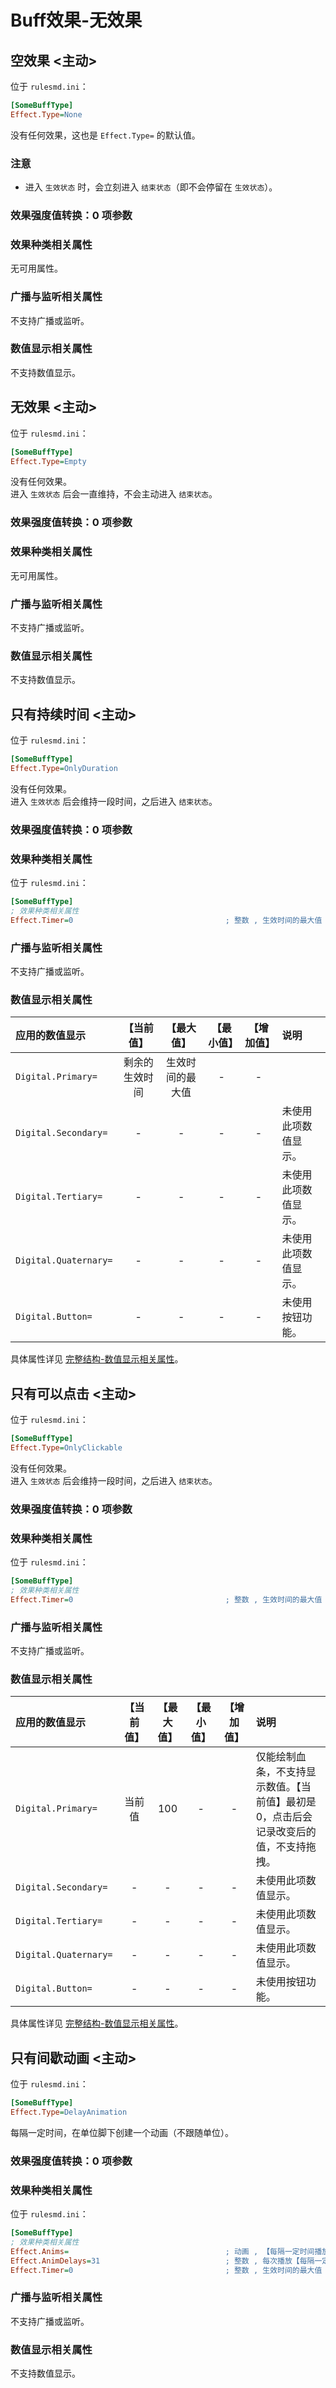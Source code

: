 # Buff效果-无效果

## 空效果 <主动>

位于 `rulesmd.ini`：

```ini
[SomeBuffType]
Effect.Type=None
```

没有任何效果，这也是 `Effect.Type=` 的默认值。 

### 注意

* 进入 `生效状态` 时，会立刻进入 `结束状态`（即不会停留在 `生效状态`）。

### 效果强度值转换：0 项参数

### 效果种类相关属性

无可用属性。

### 广播与监听相关属性

不支持广播或监听。

### 数值显示相关属性

不支持数值显示。



## 无效果 <主动>

位于 `rulesmd.ini`：

```ini
[SomeBuffType]
Effect.Type=Empty
```

没有任何效果。  
进入 `生效状态` 后会一直维持，不会主动进入 `结束状态`。

### 效果强度值转换：0 项参数

### 效果种类相关属性

无可用属性。

### 广播与监听相关属性

不支持广播或监听。

### 数值显示相关属性

不支持数值显示。



## 只有持续时间 <主动>

位于 `rulesmd.ini`：

```ini
[SomeBuffType]
Effect.Type=OnlyDuration
```

没有任何效果。  
进入 `生效状态` 后会维持一段时间，之后进入 `结束状态`。

### 效果强度值转换：0 项参数

### 效果种类相关属性

位于 `rulesmd.ini`：

```ini
[SomeBuffType]
; 效果种类相关属性
Effect.Timer=0                                  ; 整数 , 生效时间的最大值 , 超过时间限制会立刻进入结束状态 , 0 = 无限 , 小于 0 按 0 算 , 默认值是 0 , 单位 : 帧
```

### 广播与监听相关属性

不支持广播或监听。

### 数值显示相关属性

|应用的数值显示|【当前值】|【最大值】|【最小值】|【增加值】|说明|
|:-|:-:|:-:|:-:|:-:|:-|
|`Digital.Primary=`|剩余的生效时间|生效时间的最大值|-|-||
|`Digital.Secondary=`|-|-|-|-|未使用此项数值显示。|
|`Digital.Tertiary=`|-|-|-|-|未使用此项数值显示。|
|`Digital.Quaternary=`|-|-|-|-|未使用此项数值显示。|
|`Digital.Button=`|-|-|-|-|未使用按钮功能。|

具体属性详见 [完整结构-数值显示相关属性](/Buff/类型-Buff.md#完整结构)。



## 只有可以点击 <主动>

位于 `rulesmd.ini`：

```ini
[SomeBuffType]
Effect.Type=OnlyClickable
```

没有任何效果。  
进入 `生效状态` 后会维持一段时间，之后进入 `结束状态`。

### 效果强度值转换：0 项参数

### 效果种类相关属性

位于 `rulesmd.ini`：

```ini
[SomeBuffType]
; 效果种类相关属性
Effect.Timer=0                                  ; 整数 , 生效时间的最大值 , 超过时间限制会立刻进入结束状态 , 0 = 无限 , 小于 0 按 0 算 , 默认值是 0 , 单位 : 帧
```

### 广播与监听相关属性

不支持广播或监听。

### 数值显示相关属性

|应用的数值显示|【当前值】|【最大值】|【最小值】|【增加值】|说明|
|:-|:-:|:-:|:-:|:-:|:-|
|`Digital.Primary=`|当前值|100|-|-|仅能绘制血条，不支持显示数值。【当前值】最初是 0，点击后会记录改变后的值，不支持拖拽。|
|`Digital.Secondary=`|-|-|-|-|未使用此项数值显示。|
|`Digital.Tertiary=`|-|-|-|-|未使用此项数值显示。|
|`Digital.Quaternary=`|-|-|-|-|未使用此项数值显示。|
|`Digital.Button=`|-|-|-|-|未使用按钮功能。|

具体属性详见 [完整结构-数值显示相关属性](/Buff/类型-Buff.md#完整结构)。



## 只有间歇动画 <主动>

位于 `rulesmd.ini`：

```ini
[SomeBuffType]
Effect.Type=DelayAnimation
```

每隔一定时间，在单位脚下创建一个动画（不跟随单位）。

### 效果强度值转换：0 项参数

### 效果种类相关属性

位于 `rulesmd.ini`：

```ini
[SomeBuffType]
; 效果种类相关属性
Effect.Anims=                                   ; 动画 , 【每隔一定时间播放的动画】 , 不写就不显示动画
Effect.AnimDelays=31                            ; 整数 , 每次播放【每隔一定时间播放的动画】的延迟时间 , 默认值是 31
Effect.Timer=0                                  ; 整数 , 生效时间的最大值 , 超过时间限制会立刻进入结束状态 , 0 = 无限 , 小于 0 按 0 算 , 默认值是 0 , 单位 : 帧
```

### 广播与监听相关属性

不支持广播或监听。

### 数值显示相关属性

不支持数值显示。